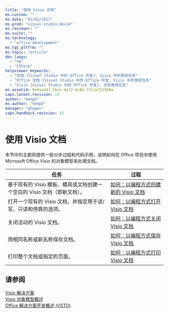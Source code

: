 ```yaml
---
title: "使用 Visio 文档"
ms.custom: ""
ms.date: "02/02/2017"
ms.prod: "visual-studio-dev14"
ms.reviewer: ""
ms.suite: ""
ms.technology: 
  - "office-development"
ms.tgt_pltfrm: ""
ms.topic: "article"
dev_langs: 
  - "VB"
  - "CSharp"
helpviewer_keywords: 
  - "文档 [Visual Studio 中的 Office 开发], Visio 中的常规任务"
  - "Office 文档 [Visual Studio 中的 Office 开发, Visio 中的常规任务"
  - "Visio [Visual Studio 中的 Office 开发], 文档常规任务"
ms.assetid: 0e9aa441-5bce-4a72-bc8b-7311e3235b9a
caps.latest.revision: 13
author: "kempb"
ms.author: "kempb"
manager: "ghogen"
caps.handback.revision: 12
---
```

# 使用 Visio 文档
  本节中的主题将提供一些分步过程和代码示例，说明如何在 Office 项目中使用 Microsoft Office Visio 的对象模型来处理文档。  
  
|任务|过程|  
|--------|--------|  
|基于现有的 Visio 模板、模具或文档创建一个空白的 Visio 文档（即新文档）。|[如何：以编程方式创建新的 Visio 文档](../vsto/how-to-programmatically-create-new-visio-documents.md)|  
|打开一个现有的 Visio 文档，并指定用于读\/写、只读和停靠的选项。|[如何：以编程方式打开 Visio 文档](../vsto/how-to-programmatically-open-visio-documents.md)|  
|关闭活动的 Visio 文档。|[如何：以编程方式关闭 Visio 文档](../vsto/how-to-programmatically-close-visio-documents.md)|  
|用相同名称或新名称保存文档。|[如何：以编程方式保存 Visio 文档](../vsto/how-to-programmatically-save-visio-documents.md)|  
|打印整个文档或指定的页面。|[如何：以编程方式打印 Visio 文档](../vsto/how-to-programmatically-print-visio-documents.md)|  
  
## 请参阅  
 [Visio 解决方案](../vsto/visio-solutions.md)   
 [Visio 对象模型概述](../vsto/visio-object-model-overview.md)   
 [Office 解决方案开发概述 &#40;VSTO&#41;](../vsto/office-solutions-development-overview-vsto.md)  
  
  
